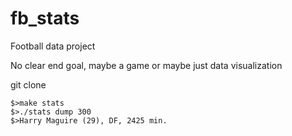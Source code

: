 # fb_stats

Football data project

No clear end goal, maybe a game or maybe just data visualization

git clone <URL>

  ```
  $>make stats  
  $>./stats dump 300
  $>Harry Maguire (29), DF, 2425 min.
